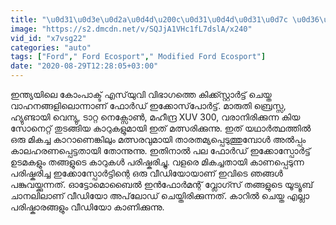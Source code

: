 ```yaml
---
title: "\u0d31\u0d3e\u0d2a\u0d4d\u200c\u0d31\u0d4d\u0d31\u0d7c \u0d36\u0d48\u0d32\u0d3f\u0d2f\u0d3f\u0d7d \u0d2a\u0d30\u0d41\u0d15\u0d4d\u0d15\u0d7b \u0d2d\u0d3e\u0d35\u0d24\u0d4d\u0d24\u0d3f\u0d32\u0d4a\u0d30\u0d41\u0d19\u0d4d\u0d19\u0d3f \u0d2b\u0d4b\u0d7c\u0d21\u0d4d \u0d07\u0d15\u0d4d\u0d15\u0d4b\u0d38\u0d4d\u200c\u0d2a\u0d4b\u0d7c\u0d1f\u0d4d\u0d1f\u0d4d"
image: "https://s2.dmcdn.net/v/SQJjA1VHc1fL7dslA/x240"
vid_id: "x7vsg22"
categories: "auto"
tags: ["Ford"," Ford Ecosport"," Modified Ford Ecosport"]
date: "2020-08-29T12:28:05+03:00"
---
```

ഇന്ത്യയിലെ കോംപാക്ട് എസ്‌യുവി വിഭാഗത്തെ കിക്ക്സ്റ്റാർട്ട് ചെയ്ത വാഹനങ്ങളിലൊന്നാണ് ഫോർഡ് ഇക്കോസ്‌പോർട്ട്. മാരുതി ബ്രെസ്സ, ഹ്യുണ്ടായി വെന്യു, ടാറ്റ നെക്സോൺ, മഹീന്ദ്ര XUV 300, വരാനിരിക്കുന്ന കിയ സോനെറ്റ് തുടങ്ങിയ കാറുകളുമായി ഇത് മത്സരിക്കുന്നു. ഇത് യഥാർത്ഥത്തിൽ ഒരു മികച്ച കാറാണെങ്കിലും മത്സരവുമായി താരതമ്യപ്പെടുത്തുമ്പോൾ അൽപ്പം കാലഹരണപ്പെട്ടതായി തോന്നുന്നു. ഇതിനാൽ പല ഫോർഡ് ഇക്കോസ്പോർട്ട് ഉടമകളും തങ്ങളുടെ കാറുകൾ പരിഷ്കരിച്ചു. വളരെ മികച്ചതായി കാണപ്പെടുന്ന പരിഷ്കരിച്ച ഇക്കോസ്പോർട്ടിന്റെ ഒരു വീഡിയോയാണ് ഇവിടെ ഞങ്ങൾ പങ്കുവയ്ക്കുന്നത്. ഓട്ടോമൊബൈൽ ഇൻഫോർമന്റ് വ്ലോഗ്സ് തങ്ങളുടെ യൂട്യൂബ് ചാനലിലാണ് വീഡിയോ അപ്‌ലോഡ് ചെയ്തിരിക്കുന്നത്. കാറിൽ ചെയ്ത എല്ലാ പരിഷ്കാരങ്ങളും വീഡിയോ കാണിക്കുന്നു.
